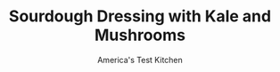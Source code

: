 ---
layout: ../../layouts/MarkdownPostLayout.astro
title: Sourdough Dressing with Kale and Mushrooms
author: America's Test Kitchen
pubDate: 2023-03-15
description: "Sourdough bread’s characteristic tang and chewy texture liven up any sandwich. Our goal was to add the same punch to our holiday dressing."
image_url: https://res.cloudinary.com/hksqkdlah/image/upload/ar_1:1,c_fill,dpr_2.0,f_auto,fl_lossy.progressive.strip_profile,g_faces:auto,q_auto:low,w_344/25108_sfs-sourdough-dressing-with-kale-and-mushrooms-8
tags: ["Side Dishes","American","Pork","Vegetables","Make Ahead","Casseroles","Thanksgiving"]
calories: 4519
protein: 16
carbohydrates: 51
fats: 
fiber: 4
ingredients: ["3 1/2 tablespoons, unsalted butter","1/2 cup, golden raisins","1/2 cup, water","1 1/2 pounds, sourdough bread, cut into 1-inch pieces","1/2 cup, extra-virgin olive oil",", Salt and pepper","12 ounces, shiitake mushrooms, stemmed and sliced 1/4 inch thick","8 ounces, kale, stemmed and chopped coarse","1 , onion, chopped","5 , garlic cloves, smashed and peeled","2 tablespoons, minced fresh sage","8 ounces, sweet Italian sausage, casings removed","2 1/2 cups, chicken broth","3 , large eggs, lightly beaten"]
serves: 10
time: "2 hours"
instructions: ["Adjust oven racks to upper-middle and lower-middle positions and heat oven to 400 degrees. Grease 13 by 9-inch baking dish with 1 tablespoon butter. Grease one 15 by 11-inch sheet of aluminum foil with 1/2 tablespoon butter. Combine raisins and water in bowl and microwave for 30 seconds. Set aside and let raisins soften for at least 15 minutes; drain.","Meanwhile, toss bread, 1/4 cup oil, and 1/2 teaspoon salt together in large bowl; spread evenly on rimmed baking sheet. Combine mushrooms, kale, onion, garlic, sage, remaining 1/4 cup oil, 1/2 teaspoon salt, and 1/2 teaspoon pepper in now-empty bowl; spread on second rimmed baking sheet. Break sausage into 1/2-inch pieces and distribute evenly over vegetables.","Bake bread mixture on upper rack and vegetable mixture on lower rack until bread is golden brown but still tender inside and vegetables and sausage are golden, about 30 minutes, stirring halfway through baking. Transfer sheets to wire racks and let cool slightly, about 10 minutes. Combine toasted bread and vegetable mixture in large bowl.","Stir broth, eggs, and drained raisins into bread-vegetable mixture until liquid is absorbed. Transfer dressing to prepared dish. Cut remaining 2 tablespoons butter into 1/4-inch pieces and sprinkle evenly over dressing. Cover tightly with prepared foil.","Bake dressing on lower rack for 15 minutes. Uncover and continue to bake until top is golden and crisp, about 15 minutes longer. Let cool for 10 minutes before serving. TO MAKE AHEAD: Dressing can be made through step 4 and refrigerated for up to 24 hours. Increase covered baking time by 5 minutes."]
nutrition: ["529 mg Potassium","217 mg Phosphorus","127 mg Calcium","4 mg Iron","58 mg Magnesium","660 mg Sodium","1 mg Zinc","21 g Fat","6 mg Niacin (B3)","10 g Monounsaturated","2 g Polyunsaturated","29 mg Vitamin C","75 mg Cholesterol","5 g Saturated","4 g Fiber","45 µg Folic acid","92 µg Folate (food)","10 g Sugars","196 µg Vitamin K","181 g Water","51 g Carbs","170 µg Folate equivalent (total)","16 g Protein","2 mg Vitamin E","176 µg Vitamin A","451 kcal Energy","4519 calories"]
notes: "For a meatless variation, omit the sausage and use vegetarian broth. You will need two rimmed baking sheets for this recipe."
---
